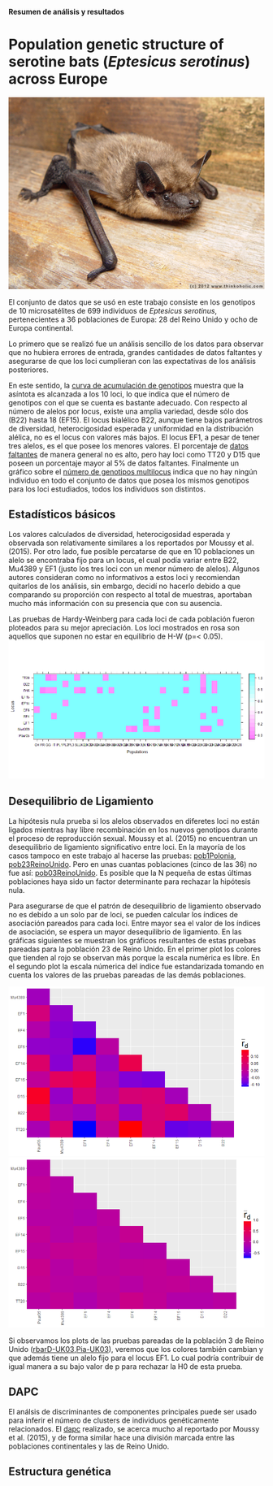 **Resumen de análisis y resultados**

# Population genetic structure of serotine bats (*Eptesicus serotinus*) across Europe

![data/eptesicus-serotinus.jpg](data/eptesicus-serotinus.jpg)


El conjunto de datos que se usó en este trabajo consiste en los genotipos de 10 microsatélites de 699 individuos de *Eptesicus serotinus*, pertenecientes a 36 poblaciones de Europa: 28 del Reino Unido y ocho de Europa continental.

Lo primero que se realizó fue un análisis sencillo de los datos para observar que no hubiera errores de entrada, grandes cantidades de datos faltantes y asegurarse de que los loci cumplieran con las expectativas de los análisis posteriores.

En este sentido, la [curva de acumulación de genotipos](out/results1/gcca.png) muestra que la asíntota es alcanzada a los 10 loci, lo que indica que el número de genotipos con el que se cuenta es bastante adecuado. Con respecto al número de alelos por locus, existe una amplia variedad, desde sólo dos (B22) hasta 18 (EF15). El locus bialélico B22, aunque tiene bajos parámetros de diversidad, heterocigosidad esperada y uniformidad en la distribución alélica, no es el locus con valores más bajos. El locus EF1, a pesar de tener tres alelos, es el que posee los menores valores. El porcentaje de [datos faltantes](out/results1/missingdata.png) de manera general no es alto, pero hay loci como TT20 y D15 que poseen un porcentaje mayor al 5% de datos faltantes. Finalmente un gráfico sobre el [número de genotipos multilocus](out/results1/mlg.png) indica que no hay ningún individuo en todo el conjunto de datos que posea los mismos genotipos para los loci estudiados, todos los individuos son distintos.

## Estadísticos básicos

Los valores calculados de diversidad, heterocigosidad esperada y observada son relativamente similares a los reportados por Moussy et al. (2015). Por otro lado, fue posible percatarse de que en 10 poblaciones un alelo se encontraba fijo para un locus, el cual podía variar entre B22, Mu4389 y EF1 (justo los tres loci con un menor número de alelos). Algunos autores consideran como no informativos a estos loci y recomiendan quitarlos de los análisis, sin embargo, decidí no hacerlo debido a que comparando su proporción con respecto al total de muestras, aportaban mucho más información con su presencia que con su ausencia.

Las pruebas de Hardy-Weinberg para cada loci de cada población fueron ploteados para su mejor apreciación. Los loci mostrados en rosa son aquellos que suponen no estar en equilibrio de H-W (p=< 0.05). 
![out/results2/heatmapHWE.jpg](out/results2/heatmapHWE.png)

## Desequilibrio de Ligamiento

La hipótesis nula prueba si los alelos observados en diferetes loci no están ligados mientras hay libre recombinación en los nuevos genotipos durante el proceso de reproducción sexual. Moussy et al. (2015) no encuentran un desequilibrio de ligamiento significativo entre loci. En la mayoría de los casos tampoco en este trabajo al hacerse las pruebas: [pob1Polonia](out/results3/ExampleLDPL1.png), [pob23ReinoUnido](out/results3/ExampleLDUK23.png). Pero en unas cuantas poblaciones (cinco de las 36) no fue así: [pob03ReinoUnido](out/results3/ExampleLDUK03.png). Es posible que la N pequeña de estas últimas poblaciones haya sido un factor determinante para rechazar la hipótesis nula.

Para asegurarse de que el patrón de desequilibrio de ligamiento observado no es debido a un solo par de loci, se pueden calcular los índices de asociación pareados para cada loci. Entre mayor sea el valor de los índices de asociación, se espera un mayor desequilibrio de ligamiento. En las gráficas siguientes se muestran los gráficos resultantes de estas pruebas pareadas para la población 23 de Reino Unido. En el primer plot los colores que tienden al rojo se observan más porque la escala numérica es libre. En el segundo plot la escala númerica del índice fue estandarizada tomando en cuenta los valores de las pruebas pareadas de las demás poblaciones.

![out/results3/ExamplePrbUK23.png](out/results3/ExamplePrbUK23.png)![out/results3/ExamplePiaUK23.png](out/results3/ExamplePiaUK23.png)

Si observamos los plots de las pruebas pareadas de la población 3 de Reino Unido ([rbarD-UK03](out/results3/ExamplePrbUK03.png),[Pia-UK03](out/results3/ExamplePiaUK03.png)), veremos que los colores también cambian y que además tiene un alelo fijo para el locus EF1. Lo cual podría contribuir de igual manera a su bajo valor de p para rechazar la H0 de esta prueba.

## DAPC

El análsis de discriminantes de componentes principales puede ser usado para inferir el número de clusters de individuos genéticamente relacionados. El [dapc](out/results4/dapc.png) realizado, se acerca mucho al reportado por Moussy et al. (2015), y de forma similar hace una división marcada entre las poblaciones continentales y las de Reino Unido.

## Estructura genética
















